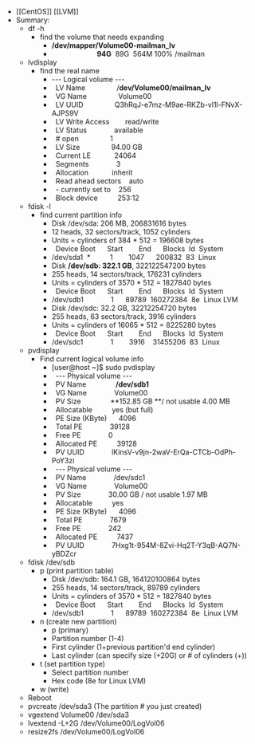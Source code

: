 - [[CentOS]] [[LVM]] 
- Summary:
    - df -h
        - find the volume that needs expanding
            - **/dev/mapper/Volume00-mailman_lv**
            -                        **94G**  89G  564M 100% /mailman
    - lvdisplay
        - find the real name
            - --- Logical volume ---
            -   LV Name                /**dev/Volume00/mailman_lv**
            -   VG Name                Volume00
            -   LV UUID                Q3hRqJ-e7mz-M9ae-RKZb-vl1l-FNvX-AJPS9V
            -   LV Write Access        read/write
            -   LV Status              available
            -   # open                1
            -   LV Size                94.00 GB
            -   Current LE            24064
            -   Segments              3
            -   Allocation            inherit
            -   Read ahead sectors    auto
            -   - currently set to    256
            -   Block device          253:12
    - fdisk -l
        - find current partition info
            - Disk /dev/sda: 206 MB, 206831616 bytes
            - 12 heads, 32 sectors/track, 1052 cylinders
            - Units = cylinders of 384 * 512 = 196608 bytes
            -   Device Boot      Start        End      Blocks  Id  System
            - /dev/sda1  *          1        1047      200832  83  Linux
            - Disk **/dev/sdb: 322.1 GB**, 322122547200 bytes
            - 255 heads, 14 sectors/track, 176231 cylinders
            - Units = cylinders of 3570 * 512 = 1827840 bytes
            -   Device Boot      Start        End      Blocks  Id  System
            - /dev/sdb1              1      89789  160272384  8e  Linux LVM
            - Disk /dev/sdc: 32.2 GB, 32212254720 bytes
            - 255 heads, 63 sectors/track, 3916 cylinders
            - Units = cylinders of 16065 * 512 = 8225280 bytes
            -   Device Boot      Start        End      Blocks  Id  System
            - /dev/sdc1              1        3916    31455206  83  Linux
    - pvdisplay
        - Find current logical volume info
            - [user@host ~]$ sudo pvdisplay
            -   --- Physical volume ---
            -   PV Name               **/dev/sdb1**
            -   VG Name              Volume00
            -   PV Size               **152.85 GB **/ not usable 4.00 MB
            -   Allocatable          yes (but full)
            -   PE Size (KByte)      4096
            -   Total PE              39128
            -   Free PE              0
            -   Allocated PE          39128
            -   PV UUID              lKinsV-v9jn-2waV-ErQa-CTCb-OdPh-PoY3zi
            -   --- Physical volume ---
            -   PV Name              /dev/sdc1
            -   VG Name              Volume00
            -   PV Size              30.00 GB / not usable 1.97 MB
            -   Allocatable          yes
            -   PE Size (KByte)      4096
            -   Total PE              7679
            -   Free PE              242
            -   Allocated PE          7437
            -   PV UUID              7Hxg1t-954M-8Zvi-Hq2T-Y3qB-AQ7N-yBDZcr
    - fdisk /dev/sdb
        - p (print partition table)
            - Disk /dev/sdb: 164.1 GB, 164120100864 bytes
            - 255 heads, 14 sectors/track, 89789 cylinders
            - Units = cylinders of 3570 * 512 = 1827840 bytes
            -   Device Boot      Start        End      Blocks  Id  System
            - /dev/sdb1              1      89789  160272384  8e  Linux LVM
        - n (create new partition)
            - p (primary)
            - Partition number (1-4)
            - First cylinder (1+previous partition'd end cylinder)
            - Last cylinder (can specify size (+20G) or # of cylinders (+))
        - t (set partition type)
            - Select partition number
            - Hex code (8e for Linux LVM)
        - w (write)
    - Reboot
    - pvcreate /dev/sda3 (The partition # you just created)
    - vgextend Volume00 /dev/sda3
    - lvextend -L+2G /dev/Volume00/LogVol06
    - resize2fs /dev/Volume00/LogVol06
